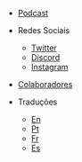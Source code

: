 <!-- pt/_navbar.md -->

* [Podcast](https://www.youtube.com/channel/UCbEDpkjQYiDn9XfssWGuyHQ/)

* Redes Sociais

  * [Twitter](https://twitter.com/learntocloud)
  * [Discord](https://discord.gg/dr2kvtA726)
  * [Instagram](https://www.instagram.com/learntocloudguide/)

* [Colaboradores](../Contributors.md)

* Traduções

  * [En](/)
  * [Pt](../pt/README.md)
  * [Fr](../fr/README.md)
  * [Es](../es/)
